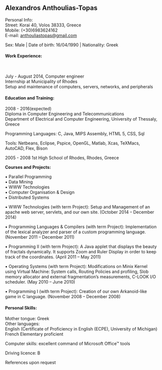 <h2>Alexandros Anthoulias-Topas</h2>

Personal Info: <br>
Street: Korai 40, Volos 38333, Greece <br>
Mobile: (+30)6983624162 <br>
E-mail: anthouliastopas@gmail.com <br>

Sex: Male | Date of birth: 16/04/1990 | Nationality: Greek 

<h4>Work Experience:  </h4> <br>

July - August 2014,	Computer engineer<br>
	Internship at Municipality of Rhodes<br>
	Setup and maintenance of computers, servers, networks, and peripherals<br>
	

<h4>Education and Training: </h4>	  

2008 - 2016(expected) <br>
	Diploma in Computer Engineering and Telecommunications	
	Department of Electrical and Computer Engineering, University of Thessaly, Greece<br>

Programming Languages: C, Java, MIPS Assembly, HTML 5, CSS, Sql<br>

Tools: Netbeans, Eclipse, Pspice, OpenGL, Matlab, Xcas, TeXMacs, AutoCAD, Flex, Bison<br>

2005 - 2008 1st High School of Rhodes, Rhodes, Greece<br>

<b>Courses and Projects: </b>

▪	Parallel Programming<br>
▪	Data Mining<br>
▪	WWW Technologies<br>
▪	Computer Organisation & Design<br>
▪	Distributed Systems<br>


▪	WWW Technologies (with term Project):
Setup and Management of an apache web server, servlets, and our own site.
(October 2014 – December 2014)

▪	Programming Languages & Compilers (with term Project): 
Implementation of the lexical analyzer and parser of a custom programming language.
(November 2011 – December 2011)

▪	Programming II (with term Project): 
A Java applet that displays the beauty of fractals dynamically. It supports Zoom and Ruler Display in order to keep track of the coordinates.
(April 2011 – May 2011)

▪	Operating Systems (with term Project):
Modifications on Minix Kernel using Virtual Machine: System calls, Routing Policies and profiling, Slob memory allocator and external fragmentation’s measurements, C-LOOK I/O scheduler.
(May 2010 – June 2010)

▪	 Programming I (with term Project):
Creation of our own Arkanoid-like game in C language.
(November 2008 – December 2008)

<h4> Personal Skills: </h4>

Mother tongue:	Greek <br>
Other languages:<br> English (Certificate of Proficiency in English (ECPE), University of Michigan)<br>
French	Elementary proficient <br>

Computer skills:	excellent command of Microsoft Office™ tools<br>

Driving licence:	B

References upon request


